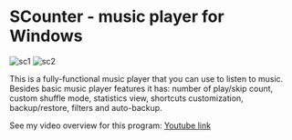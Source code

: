 <h1>SCounter - music player for Windows</h1>

![sc1](https://github.com/Artem-Savenko/SCounter/assets/142680432/d2cd99ee-8b91-4fdd-b2c3-262aa4e5f6e8)
![sc2](https://github.com/Artem-Savenko/SCounter/assets/142680432/6877f4b8-f675-4f2b-b056-60bc1c979138)

This is a fully-functional music player that you can use to listen to music. Besides basic music player features it has: number of play/skip count, custom shuffle mode, statistics view, shortcuts customization, backup/restore, filters and auto-backup.

See my video overview for this program: [Youtube link](https://youtu.be/OHXCzg4SrSg?list=PLp5CtBHih0k74PIQ6xCkBXsnAib4W2aSs)

